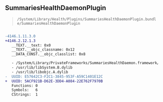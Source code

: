 ## SummariesHealthDaemonPlugin

> `/System/Library/Health/Plugins/SummariesHealthDaemonPlugin.bundle/SummariesHealthDaemonPlugin`

```diff

-4146.1.11.3.0
+4146.2.12.1.3
   __TEXT.__text: 0x0
   __TEXT.__objc_classname: 0x12
   __DATA_CONST.__objc_classlist: 0x8

   - /System/Library/PrivateFrameworks/SummariesHealthDaemon.framework/SummariesHealthDaemon
   - /usr/lib/libSystem.B.dylib
   - /usr/lib/libobjc.A.dylib
-  UUID: E57642C3-F2C1-3845-953F-A59C1401E12C
+  UUID: 5ACF921B-D62E-3DD4-A084-22E762F7970B
   Functions: 0
   Symbols:   6
   CStrings:  1

```
